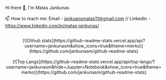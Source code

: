 Hi there 👋, I'm Matas Jankunas
<br>
<br>
📫 How to reach me: Email - jankuansmatas11@gmail.com // LinkedIn - https://www.linkedin.com/in/matas-jankunas/
<br>
<br>
<div align="center">
[![Github stats](https://github-readme-stats.vercel.app/api?username=jankunasm&show_icons=true&theme=merko)](https://github.com/jankunasm/github-readme-stats)
<br>
<br>
[![Top Langs](https://github-readme-stats.vercel.app/api/top-langs/?username=jankunasm&hide=Jupyter+Notebook&show_icons=true&theme=merko)](https://github.com/jankunasm/github-readme-stats)
</div>
<!--
**jankunasm/jankunasm** is a ✨ _special_ ✨ repository because its `README.md` (this file) appears on your GitHub profile.

Here are some ideas to get you started:

- 🔭 I’m currently working on ...
- 🌱 I’m currently learning ...
- 👯 I’m looking to collaborate on ...
- 🤔 I’m looking for help with ...
- 💬 Ask me about ...
- 📫 How to reach me: ...
- 😄 Pronouns: ...
- ⚡ Fun fact: ...
-->
